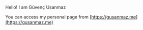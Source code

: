 Hello! I am Güvenç Usanmaz

You can access my personal page from [https://gusanmaz.me](https://gusanmaz.me)
